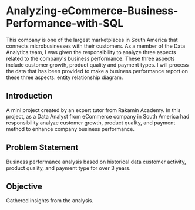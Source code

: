 # Analyzing-eCommerce-Business-Performance-with-SQL
This company is one of the largest marketplaces in South America that connects microbusinesses with their customers. As a member of the Data Analytics team, I was given the responsibility to analyze three aspects related to the company's business performance. These three aspects include customer growth, product quality and payment types. I will process the data that has been provided to make a business performance report on these three aspects. entity relationship diagram.

## Introduction
A mini project created by an expert tutor from Rakamin Academy. In this project, as a Data Analyst from eCommerce company in South America had responsibility analyze customer growth, product quality, and payment method to enhance company business performance.

## Problem Statement
Business performance analysis based on historical data customer activity, product quality, and payment type for over 3 years.

## Objective
Gathered insights from the analysis.
